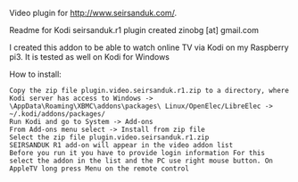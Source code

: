 Video plugin for http://www.seirsanduk.com/.

Readme for Kodi seirsanduk.r1 plugin created zinobg [at] gmail.com

I created this addon to be able to watch online TV via Kodi on my Raspberry pi3. It is tested as well on Kodi for Windows

How to install:

    Copy the zip file plugin.video.seirsanduk.r1.zip to a directory, where Kodi server has access to Windows -> \AppData\Roaming\XBMC\addons\packages\ Linux/OpenElec/LibreElec -> ~/.kodi/addons/packages/
    Run Kodi and go to System -> Add-ons
    From Add-ons menu select -> Install from zip file
    Select the zip file plugin.video.seirsanduk.r1.zip
    SEIRSANDUK R1 add-on will appear in the video addon list
    Before you run it you have to provide login information For this select the addon in the list and the PC use right mouse button. On AppleTV long press Menu on the remote control

